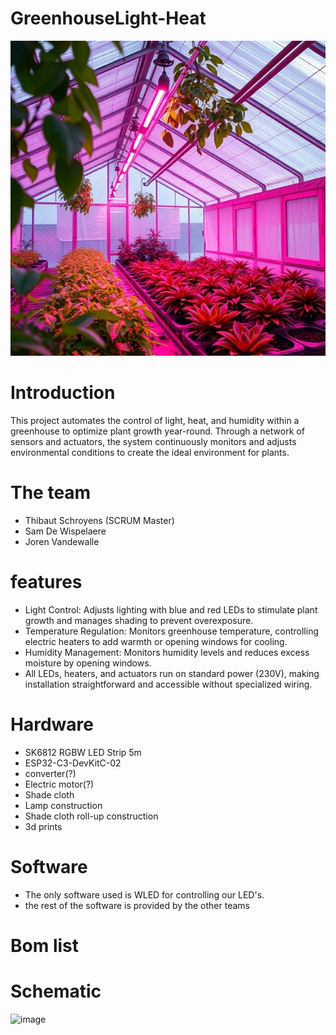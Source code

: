 # GreenhouseLight-Heat
![Project Picture AI](./resources/images/ai_image.jpg)

# Introduction
This project automates the control of light, heat, and humidity within a greenhouse to optimize plant growth year-round. Through a network of sensors and actuators, the system continuously monitors and adjusts environmental conditions to create the ideal environment for plants.

# The team
 - Thibaut Schroyens (SCRUM Master)
 - Sam De Wispelaere
 - Joren Vandewalle

# features
 - Light Control: Adjusts lighting with blue and red LEDs to stimulate plant growth and manages shading to prevent overexposure.
 - Temperature Regulation: Monitors greenhouse temperature, controlling electric heaters to add warmth or opening windows for cooling.
 - Humidity Management: Monitors humidity levels and reduces excess moisture by opening windows.
 - All LEDs, heaters, and actuators run on standard power (230V), making installation straightforward and accessible without specialized wiring.

# Hardware
 - SK6812 RGBW LED Strip 5m
 - ESP32-C3-DevKitC-02
 - converter(?)
 - Electric motor(?)
 - Shade cloth
 - Lamp construction
 - Shade cloth roll-up construction
 - 3d prints

# Software
 - The only software used is WLED for controlling our LED's.
 - the rest of the software is provided by the other teams

# Bom list

# Schematic

![image](https://github.com/user-attachments/assets/6f633a80-4cf7-4bab-a945-05415624191f)







